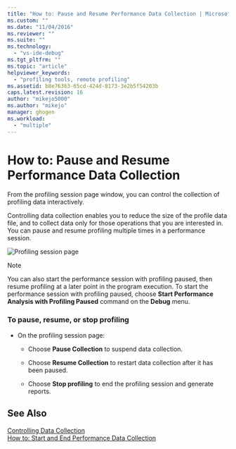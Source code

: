 ```yaml
---
title: "How to: Pause and Resume Performance Data Collection | Microsoft Docs"
ms.custom: ""
ms.date: "11/04/2016"
ms.reviewer: ""
ms.suite: ""
ms.technology: 
  - "vs-ide-debug"
ms.tgt_pltfrm: ""
ms.topic: "article"
helpviewer_keywords: 
  - "profiling tools, remote profiling"
ms.assetid: b8e76363-65cd-424d-8173-3e2b5f54203b
caps.latest.revision: 16
author: "mikejo5000"
ms.author: "mikejo"
manager: ghogen
ms.workload: 
  - "multiple"
---
```

# How to: Pause and Resume Performance Data Collection
From the profiling session page window, you can control the collection of profiling data interactively.  
  
 Controlling data collection enables you to reduce the size of the profile data file, and to collect data only for those operations that you are interested in. You can pause and resume profiling multiple times in a performance session.  
  
 ![Profiling session page](../profiling/media/prof_profilingsessionpage.png "PROF_ProfilingSessionPage")  
  
> [!NOTE]
>  You can also start the performance session with profiling paused, then resume profiling at a later point in the program execution. To start the performance session with profiling paused, choose **Start Performance Analysis with Profiling Paused** command on the **Debug** menu.  
  
### To pause,  resume, or stop profiling  
  
-   On the profiling session page:  
  
    -   Choose **Pause Collection** to suspend data collection.  
  
    -   Choose **Resume Collection** to restart data collection after it has been paused.  
  
    -   Choose **Stop profiling** to end the profiling session and generate reports.  
  
## See Also  
 [Controlling Data Collection](../profiling/controlling-data-collection.md)   
 [How to: Start and End Performance Data Collection](../profiling/how-to-start-and-end-performance-data-collection.md)